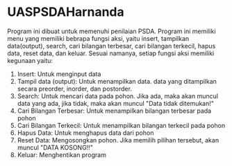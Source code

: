 # UASPSDAHarnanda
Program ini dibuat untuk memenuhi penilaian PSDA. 
Program ini memiliki menu yang memiliki bebrapa fungsi aksi, yaitu insert, tampilkan data(output), search, cari bilangan terbesar, cari bilangan terkecil, hapus data, reset data, dan keluar.
Sesuai namanya, setiap fungsi aksi memiliki kegunaan yaitu:
1. Insert: Untuk menginput data
2. Tampil data (output): Untuk menampilkan data. data yang ditampilkan secara preorder, inorder, dan postorder.
3. Search: Untuk mencari data pada pohon. Jika ada, maka akan muncul data yang ada, jika tidak, maka akan muncul "Data tidak ditemukan!"
4. Cari Bilangan Terbesar: Untuk menampilkan bilangan terbesar pada pohon
5. Cari Bilangan Terkecil: Untuk menampilkan bilangan terkecil pada pohon
6. Hapus Data: Untuk menghapus data dari pohon
7. Reset Data: Mengosongkan pohon. Jika memilih pilihan tersebut, akan muncul "DATA KOSONG!!"
8. Keluar: Menghentikan program
